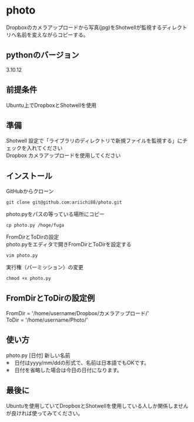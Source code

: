 # photo
Dropboxのカメラアップロードから写真(jpg)をShotwellが監視するディレクトリへ名前を変えながらコピーする。  

## pythonのバージョン
3.10.12

## 前提条件
Ubuntu上でDropboxとShotwellを使用  

## 準備
Shotwell 設定で「ライブラリのディレクトリで新規ファイルを監視する」にチェックを入れてください  
Dropbox カメラアップロードを使用してください  

## インストール
GitHubからクローン  
```
git clone git@github.com:ariichi88/photo.git
```
photo.pyをパスの等っている場所にコピー 
```
cp photo.py /hoge/fuga
```
FromDirとToDirの設定  
photo.pyをエディタで開きFromDirとToDirを設定する  
```
vim photo.py
```
実行権（パーミッション）の変更 
```
chmod +x photo.py
```

## FromDirとToDirの設定例
FromDir = '/home/username/Dropbox/カメラアップロード/'  
ToDir = '/home/username/Photo/'  

## 使い方
photo.py [日付] 新しい名前  
※　日付はyyyy/mm/ddの形式で、名前は日本語でもOKです。  
※　日付を省略した場合は今日の日付になります。  

## 最後に
Ubuntuを使用していてDropboxとShotwellを使用している人しか関係しませんが良ければ使ってみてください。  
